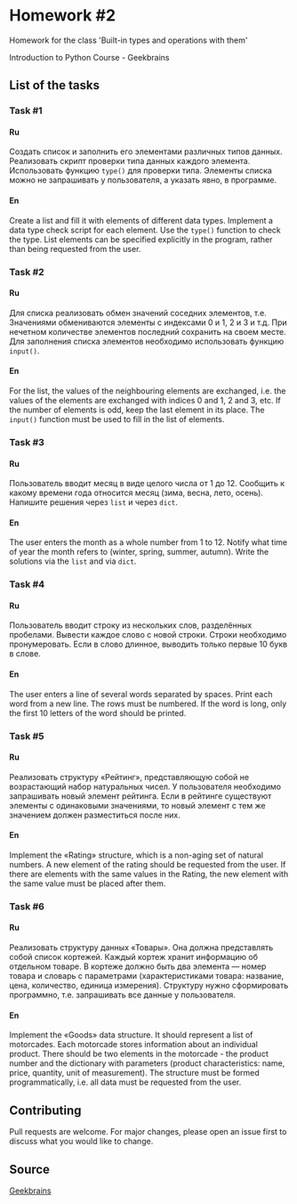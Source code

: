 # Homework #2

Homework for the class 'Built-in types and operations with them'

Introduction to Python Course - Geekbrains

## List of the tasks

### Task #1

#### Ru

Создать список и заполнить его элементами различных типов данных. 
Реализовать скрипт проверки типа данных каждого элемента. 
Использовать функцию ```type()``` для проверки типа. Элементы списка можно не запрашивать у пользователя, а указать явно, в программе.

#### En

Create a list and fill it with elements of different data types. 
Implement a data type check script for each element. 
Use the ```type()``` function to check the type. List elements can be specified explicitly in the program, rather than being requested from the user.

### Task #2

#### Ru

Для списка реализовать обмен значений соседних элементов, т.е. Значениями обмениваются элементы с индексами 0 и 1, 2 и 3 и т.д. При нечетном количестве элементов последний сохранить на своем месте. Для заполнения списка элементов необходимо использовать функцию ```input()```.

#### En

For the list, the values of the neighbouring elements are exchanged, i.e. the values of the elements are exchanged with indices 0 and 1, 2 and 3, etc. If the number of elements is odd, keep the last element in its place. The ```input()``` function must be used to fill in the list of elements.

### Task #3

#### Ru

Пользователь вводит месяц в виде целого числа от 1 до 12. Сообщить к какому времени года относится месяц (зима, весна, лето, осень). Напишите решения через ```list``` и через ```dict```.

#### En

The user enters the month as a whole number from 1 to 12. Notify what time of year the month refers to (winter, spring, summer, autumn). Write the solutions via the ```list``` and via ```dict```.

### Task #4

#### Ru

Пользователь вводит строку из нескольких слов, разделённых пробелами. Вывести каждое слово с новой строки. Строки необходимо пронумеровать. Если в слово длинное, выводить только первые 10 букв в слове.

#### En

The user enters a line of several words separated by spaces. Print each word from a new line. The rows must be numbered. If the word is long, only the first 10 letters of the word should be printed.

### Task #5

#### Ru

Реализовать структуру «Рейтинг», представляющую собой не возрастающий набор натуральных чисел. У пользователя необходимо запрашивать новый элемент рейтинга. Если в рейтинге существуют элементы с одинаковыми значениями, то новый элемент с тем же значением должен разместиться после них.

#### En

Implement the «Rating» structure, which is a non-aging set of natural numbers. A new element of the rating should be requested from the user. If there are elements with the same values in the Rating, the new element with the same value must be placed after them.

### Task #6

#### Ru

Реализовать структуру данных «Товары». Она должна представлять собой список кортежей. Каждый кортеж хранит информацию об отдельном товаре. В кортеже должно быть два элемента — номер товара и словарь с параметрами (характеристиками товара: название, цена, количество, единица измерения). Структуру нужно сформировать программно, т.е. запрашивать все данные у пользователя.

#### En

Implement the «Goods» data structure. It should represent a list of motorcades. Each motorcade stores information about an individual product. There should be two elements in the motorcade - the product number and the dictionary with parameters (product characteristics: name, price, quantity, unit of measurement). The structure must be formed programmatically, i.e. all data must be requested from the user.

## Contributing

Pull requests are welcome. For major changes, please open an issue first to discuss what you would like to change.

## Source

[Geekbrains](https://geekbrains.ru)
